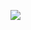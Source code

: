 ![](https://github-readme-stats.vercel.app/api?username=maa0917&count_private=true&show_icons=true&theme=dracula)


